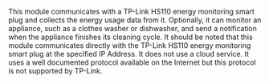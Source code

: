 This module communicates with a TP-Link HS110 energy monitoring smart plug and collects the energy usage data from it.  Optionally, it can monitor an appliance, such as a clothes washer or dishwasher, and send a notification when the appliance finishes its cleaning cycle.  It should be noted that this module communicates directly with the TP-Link HS110 energy monitoring smart plug at the specified IP Address.  It does not use a cloud service.  It uses a well documented  protocol available on the Internet but this protocol is not supported by TP-Link. 

